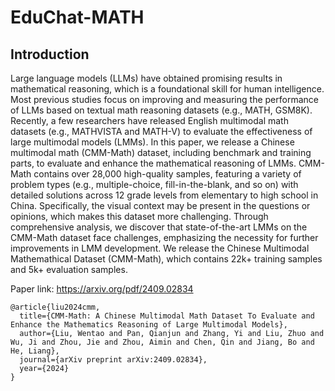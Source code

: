 # EduChat-MATH

## Introduction
Large language models (LLMs) have obtained promising results in mathematical reasoning, which is a foundational skill for human intelligence. Most previous studies focus on improving and measuring the performance of LLMs based on textual math reasoning datasets (e.g., MATH, GSM8K). Recently, a few researchers have released English multimodal math datasets (e.g., MATHVISTA and MATH-V) to evaluate the effectiveness of large multimodal models (LMMs). In this paper, we release a Chinese multimodal math (CMM-Math) dataset, including benchmark and training parts, to evaluate and enhance the mathematical reasoning of LMMs. CMM-Math contains over 28,000 high-quality samples, featuring a variety of problem types (e.g., multiple-choice, fill-in-the-blank, and so on) with detailed solutions across 12 grade levels from elementary to high school in China. Specifically, the visual context may be present in the questions or opinions, which makes this dataset more challenging. Through comprehensive analysis, we discover that state-of-the-art LMMs on the CMM-Math dataset face challenges, emphasizing the necessity for further improvements in LMM development. We release the Chinese Multimodal Mathemathical Dataset (CMM-Math), which contains 22k+ training samples and 5k+ evaluation samples.

Paper link: https://arxiv.org/pdf/2409.02834
```
@article{liu2024cmm,
  title={CMM-Math: A Chinese Multimodal Math Dataset To Evaluate and Enhance the Mathematics Reasoning of Large Multimodal Models},
  author={Liu, Wentao and Pan, Qianjun and Zhang, Yi and Liu, Zhuo and Wu, Ji and Zhou, Jie and Zhou, Aimin and Chen, Qin and Jiang, Bo and He, Liang},
  journal={arXiv preprint arXiv:2409.02834},
  year={2024}
}
```

